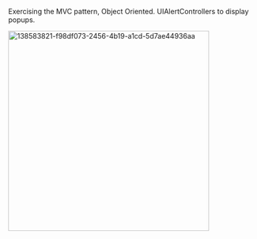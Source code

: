 Exercising the MVC pattern, Object Oriented. UIAlertControllers to display popups.

<img width="406" alt="138583821-f98df073-2456-4b19-a1cd-5d7ae44936aa" src="https://user-images.githubusercontent.com/49111480/138584933-67950baa-bd27-4905-9d8b-ac6ef5be7aa3.png">
